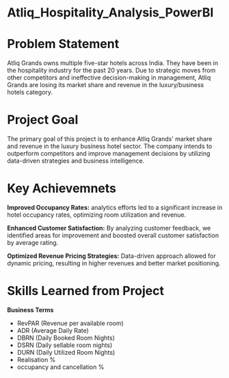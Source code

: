 # Atliq_Hospitality_Analysis_PowerBI

# Problem Statement

Atliq Grands owns multiple five-star hotels across India. They have been in the hospitality industry for the past 20 years. Due to strategic moves from other competitors and ineffective decision-making in management, Atliq Grands are losing its market share and revenue in the luxury/business hotels category.

# Project Goal

The primary goal of this project is to enhance Atliq Grands' market share and revenue in the luxury business hotel sector. The company intends to outperform competitors and improve management decisions by utilizing data-driven strategies and business intelligence.

# Key Achievemnets

**Improved Occupancy Rates:** analytics efforts led to a significant increase in hotel occupancy rates, optimizing room utilization and revenue.

**Enhanced Customer Satisfaction:** By analyzing customer feedback, we identified areas for improvement and boosted overall customer satisfaction by average rating.

**Optimized Revenue Pricing Strategies:** Data-driven approach allowed for dynamic pricing, resulting in higher revenues and better market positioning.

# Skills Learned from Project

**Business Terms**

- RevPAR (Revenue per available room)
- ADR (Average Daily Rate)
- DBRN (Daily Booked Room Nights)
- DSRN (Daily sellable room nights)
- DURN (Daily Utilized Room Nights)
- Realisation %
- occupancy and cancellation %




